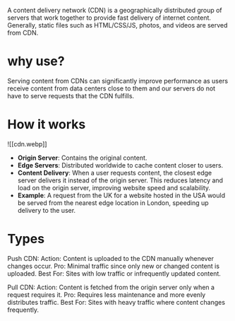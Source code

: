 A content delivery network (CDN) is a geographically distributed group of servers that work together to provide fast delivery of internet content. Generally, static files such as HTML/CSS/JS, photos, and videos are served from CDN.

# why use?
Serving content from CDNs can significantly improve performance as users receive content from data centers close to them and our servers do not have to serve requests that the CDN fulfills.

# How it works
![[cdn.webp]]
- **Origin Server**: Contains the original content.
- **Edge Servers**: Distributed worldwide to cache content closer to users.
- **Content Delivery**: When a user requests content, the closest edge server delivers it instead of the origin server. This reduces latency and load on the origin server, improving website speed and scalability.
- **Example**: A request from the UK for a website hosted in the USA would be served from the nearest edge location in London, speeding up delivery to the user.
# Types
Push CDN:
Action: Content is uploaded to the CDN manually whenever changes occur.
Pro: Minimal traffic since only new or changed content is uploaded.
Best For: Sites with low traffic or infrequently updated content.

Pull CDN:
Action: Content is fetched from the origin server only when a request requires it.
Pro: Requires less maintenance and more evenly distributes traffic.
Best For: Sites with heavy traffic where content changes frequently.